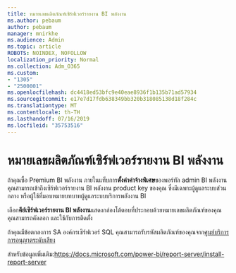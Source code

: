 ```yaml
---
title: หมายเลขผลิตภัณฑ์เซิร์ฟเวอร์รายงาน BI พลังงาน
ms.author: pebaum
author: pebaum
manager: mnirkhe
ms.audience: Admin
ms.topic: article
ROBOTS: NOINDEX, NOFOLLOW
localization_priority: Normal
ms.collection: Adm_O365
ms.custom:
- "1305"
- "2500001"
ms.openlocfilehash: dc4418ed53bfc9e40eae8936f1b135b71ad57934
ms.sourcegitcommit: e17e7d17fdb638349bb320b318085138d18f284c
ms.translationtype: MT
ms.contentlocale: th-TH
ms.lasthandoff: 07/16/2019
ms.locfileid: "35753516"
---
```

# <a name="power-bi-report-server-product-key"></a>หมายเลขผลิตภัณฑ์เซิร์ฟเวอร์รายงาน BI พลังงาน

ถ้าคุณซื้อ Premium BI พลังงาน ภายในแท็บการ**ตั้งค่าค่าจ้างพิเศษ**ของพอร์ทัล admin BI พลังงานคุณสามารถเข้าถึงเซิร์ฟเวอร์รายงาน BI พลังงาน product key ของคุณ ซึ่งมีเฉพาะผู้ดูแลระบบส่วนกลาง หรือผู้ใช้ที่มอบหมายบทบาทผู้ดูแลระบบบริการพลังงาน BI

เลือก**คีย์เซิร์ฟเวอร์รายงาน BI พลังงาน**แสดงกล่องโต้ตอบที่ประกอบด้วยหมายเลขผลิตภัณฑ์ของคุณ คุณสามารถคัดลอก และใช้กับการติดตั้ง

ถ้าคุณมีข้อตกลงการ SA องค์กรเซิร์ฟเวอร์ SQL คุณสามารถรับรหัสผลิตภัณฑ์ของคุณจาก[ศูนย์บริการการอนุญาตระดับเสียง](https://www.microsoft.com/Licensing/servicecenter/)

สำหรับข้อมูลเพิ่มเติม:https://docs.microsoft.com/power-bi/report-server/install-report-server
